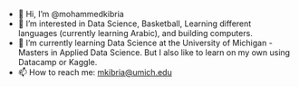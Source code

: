 - 👋 Hi, I’m @mohammedkibria
- 👀 I’m interested in Data Science, Basketball, Learning different languages (currently learning Arabic), and building computers.
- 🌱 I’m currently learning Data Science at the University of Michigan - Masters in Applied Data Science. But I also like to learn on my own using Datacamp or Kaggle.
- 📫 How to reach me: mkibria@umich.edu

<!---
mohammedkibria/mohammedkibria is a ✨ special ✨ repository because its `README.md` (this file) appears on your GitHub profile.
You can click the Preview link to take a look at your changes.
--->

